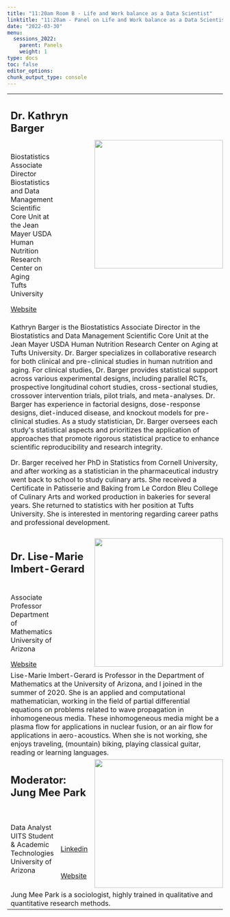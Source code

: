 ```yaml
---
title: "11:20am Room B - Life and Work balance as a Data Scientist"
linktitle: "11:20am - Panel on Life and Work balance as a Data Scientist"
date: "2022-03-30"
menu:
  sessions_2022:
    parent: Panels
    weight: 1
type: docs
toc: false
editor_options:
chunk_output_type: console
---
```


<TABLE class="bio-table">

  <!--- #################Speaker 1############## --->
  <tr>
    <td COLSPAN="2">
      <h2>Dr. Kathryn Barger</h2>
    </td>
    <td ROWSPAN="3"><img style="float: left;" src="/img/kathryn-barger.jpg" width="300" /></td>
  </tr>
  <tr>
    <td ROWSPAN="2">
    <p>Biostatistics Associate Director<br>Biostatistics and Data Management Scientific Core Unit at the Jean Mayer USDA Human Nutrition Research Center on Aging<br>Tufts University</p>
    <i class="fa fa-link"></i> <a href="https://hnrca.tufts.edu/people/staff/kathryn-barger-phd" target="_blank" rel="noopener">Website</a>
    </td>
  </tr>
  <tr>
    <td>
    </td>
  </tr>
  <tr>
    <td COLSPAN="3">
      <p>Kathryn Barger is the Biostatistics Associate Director in the Biostatistics and Data Management Scientific Core Unit at the Jean Mayer USDA Human Nutrition Research Center on Aging at Tufts University. Dr. Barger specializes in collaborative research for both clinical and pre-clinical studies in human nutrition and aging. For clinical studies, Dr. Barger provides statistical support across various experimental designs, including parallel RCTs, prospective longitudinal cohort studies, cross-sectional studies, crossover intervention trials, pilot trials, and meta-analyses. Dr. Barger has experience in factorial designs, dose-response designs, diet-induced disease, and knockout models for pre-clinical studies. As a study statistician, Dr. Barger oversees each study's statistical aspects and prioritizes the application of approaches that promote rigorous statistical practice to enhance scientific reproducibility and research integrity.</p>
      <p>Dr. Barger received her PhD in Statistics from Cornell University, and after working as a statistician in the pharmaceutical industry went back to school to study culinary arts.  She received a Certificate in Patisserie and Baking from Le Cordon Bleu College of Culinary Arts and worked production in bakeries for several years.  She returned to statistics with her position at Tufts University.  She is interested in mentoring regarding career paths and professional development.</p>

    
  </tr>

  <!--- #################Speaker 2############## --->
  <tr>
    <td COLSPAN="2">
      <h2>Dr. Lise-Marie Imbert-Gerard</h2>
    </td>
    <td ROWSPAN="3"><img style="float: left;" src="/img/LiseMarie-Imbertgerard.jpg" width="300" /></td>
  </tr>
  <tr>
    <td ROWSPAN="2">
      <p>Associate Professor<br>Department of Mathematics<br>University of Arizona</p>
      <i class="fa fa-link"></i> <a href="https://www.math.arizona.edu/~lmig/" target="_blank" rel="noopener">Website</a>
    </td>
    
  </tr>
  <tr>
    <td></td>
  </tr>
  <tr>
    <td COLSPAN="3">
      Lise-Marie Imbert-Gerard is Professor in the Department of Mathematics at the University of Arizona, and I joined in the summer of 2020. She is an applied and computational mathematician, working in the field of partial differential equations on problems related to wave propagation in inhomogeneous media. These inhomogeneous media might be a plasma flow for applications in nuclear fusion, or an air flow for applications in aero-acoustics.
  When she is not working, she enjoys traveling, (mountain) biking, playing classical guitar, reading or learning languages.

   

  </tr>

 

  <tr>
    <td COLSPAN="2">
      <h2>Moderator: Jung Mee Park</h2>
    </td>
    <td ROWSPAN="4"><img style="float: left;" src="/img/jung-mee-park.jpg" width="300" /></td>
  </tr>
  <tr>
    <td ROWSPAN="3">
      Data Analyst<br>
      UITS Student & Academic Technologies<br>
      University of Arizona</td>
  </tr>
  <tr>
    <td><i class="fab fa-linkedin"></i> <a href="https://www.linkedin.com/in/jmp243/" target="_blank" rel="noopener">Linkedin</a></td>
  </tr>
  <tr>
    <td><i class="fa fa-link"></i> <a href="https://sites.google.com/site/jmp2114" target="_blank" rel="noopener">Website</a></td>
  </tr>
  <tr>
    <td COLSPAN="3">
      Jung Mee Park is a sociologist, highly trained in qualitative and quantitative research methods. 
    </td>
</TABLE>
